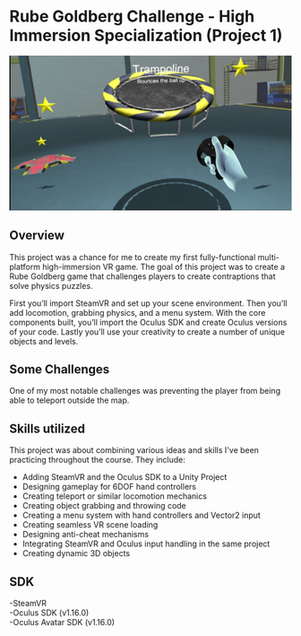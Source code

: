 # Rube Goldberg Challenge - High Immersion Specialization (Project 1)
![Alt text](/Screenshots/Screenshot.png?raw=true "Gameplay")

## Overview
This project was a chance for me to create my first fully-functional multi-platform high-immersion VR game. The goal of this project was to create a Rube Goldberg game that challenges players to create contraptions that solve physics puzzles.

First you’ll import SteamVR and set up your scene environment. Then you’ll add locomotion, grabbing physics, and a menu system. With the core components built, you’ll import the Oculus SDK and create Oculus versions of your code. Lastly you’ll use your creativity to create a number of unique objects and levels.

## Some Challenges

One of my most notable challenges was preventing the player from being able to teleport outside the map.

## Skills utilized
This project was about combining various ideas and skills I've been practicing throughout the course. They include:

* Adding SteamVR and the Oculus SDK to a Unity Project
* Designing gameplay for 6DOF hand controllers
* Creating teleport or similar locomotion mechanics
* Creating object grabbing and throwing code
* Creating a menu system with hand controllers and Vector2 input
* Creating seamless VR scene loading
* Designing anti-cheat mechanisms
* Integrating SteamVR and Oculus input handling in the same project
* Creating dynamic 3D objects


## SDK
-SteamVR<br>
-Oculus SDK (v1.16.0)<br>
-Oculus Avatar SDK (v1.16.0)